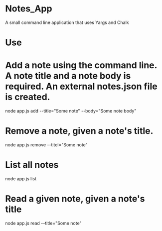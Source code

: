 # Notes_App
A small command line application that uses Yargs and Chalk

# Use

# Add a note using the command line. A note title and a note body is required. An external notes.json file is created.
  node app.js add --title="Some note" --body="Some note body"

# Remove a note, given a note's title.
  node app.js remove --titel="Some note"
  
# List all notes
  node app.js list
  
# Read a given note, given a note's title
  node app.js read --title="Some note"
  
  



